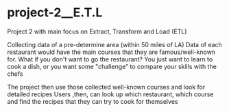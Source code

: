# project-2__E.T.L
Project 2 with main focus on Extract, Transform and Load (ETL)


Collecting data of a pre-determine area (within 50 miles of LA)
Data of each restaurant would have the main courses that they are famous/well-known for.
What if you don't want to go the restaurant? You just want to learn to cook a dish, or you want some "challenge" to compare your skills with the chefs

The project then use those collected well-known courses and look for detailed recipes
Users ,then, can look up which restaurant, which course and find the recipes that they can try to cook for themselves
